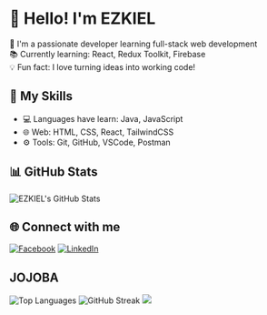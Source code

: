 # 👋 Hello! I'm EZKIEL

🚀 I'm a passionate developer learning full-stack web development  
📚 Currently learning: React, Redux Toolkit, Firebase  
💡 Fun fact: I love turning ideas into working code!

## 🔧 My Skills
- 💻 Languages have learn: Java, JavaScript
- 🌐 Web: HTML, CSS, React, TailwindCSS
- ⚙️ Tools: Git, GitHub, VSCode, Postman

## 📊 GitHub Stats
![EZKIEL's GitHub Stats](https://github-readme-stats.vercel.app/api?username=ezkiel-player&show_icons=true&theme=radical)

## 🌐 Connect with me
[![Facebook](https://img.shields.io/badge/Facebook-%231877F2.svg?&style=for-the-badge&logo=facebook&logoColor=white)](https://facebook.com/YOUR_FACEBOOK_LINK)
[![LinkedIn](https://img.shields.io/badge/LinkedIn-%230077B5.svg?&style=for-the-badge&logo=linkedin&logoColor=white)](https://linkedin.com/in/YOUR_LINKEDIN_LINK)
## JOJOBA
![Top Languages](https://github-readme-stats.vercel.app/api/top-langs/?username=EZKIEL-PLAYER&layout=compact)
![GitHub Streak](https://streak-stats.demolab.com?user=EZKIEL-PLAYER&theme=radical)
![](https://komarev.com/ghpvc/?username=EZKIEL-PLAYER&color=blueviolet)

